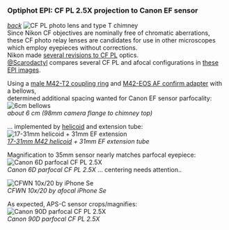 ---
---
### Optiphot EPI: CF PL 2.5X projection to Canon EF sensor  
 *[back](photo)*
![CF PL photo lens and type T chimney](Trinoc/NikonTchimney.jpg)  
Since Nikon CF objectives are nominally free of chromatic aberrations,  
these CF photo relay lenses are candidates for use in other microscopes 
which employ eyepieces without corrections.  
Nikon made [several revisions to CF PL](https://www.microbehunter.com/microscopy-forum/viewtopic.php?t=6268#p56369) optics.  
[@Scarodactyl](https://www.microbehunter.com/microscopy-forum/memberlist.php?mode=viewprofile&u=1031)
compares several CF PL and afocal configurations in
[these EPI images](https://www.microbehunter.com/microscopy-forum/viewtopic.php?t=10883).  

Using a [male M42-T2 coupling ring](https://www.amazon.com/dp/B0813MTZ2P)
and [M42-EOS AF confirm adapter](https://www.amazon.com/dp/B09KRVWR4B) with a bellows,  
determined additional spacing wanted for Canon EF sensor parfocality:  
![6cm bellows](Images/bellows.jpg)  
*about 6 cm (98mm camera flange to chimney top)*  

... implemented by [helicoid](../helicoid) and extension tube:  
![17-31mm helicoid + 31mm EF extension](Images/helicoid.jpg)  
*[17-31mm M42 helicoid](../helicoid) + 31mm EF extension tube*  

Magnification to 35mm sensor nearly matches parfocal eyepiece:  
![Canon 6D parfocal CF PL 2.5X](Images/Cal6D2.5X.jpg)  
*Canon 6D parfocal CF PL 2.5X*
... centering needs attention..

![CFWN 10x/20 by iPhone Se](Images/AfocalEPIscale.jpg)  
*CFWN 10x/20 by afocal iPhone Se*  

As expected, APS-C sensor crops/magnifies:
![Canon 90D parfocal CF PL 2.5X](Images/Cal90D2.5X.jpg)  
*Canon 90D parfocal CF PL 2.5X*  
